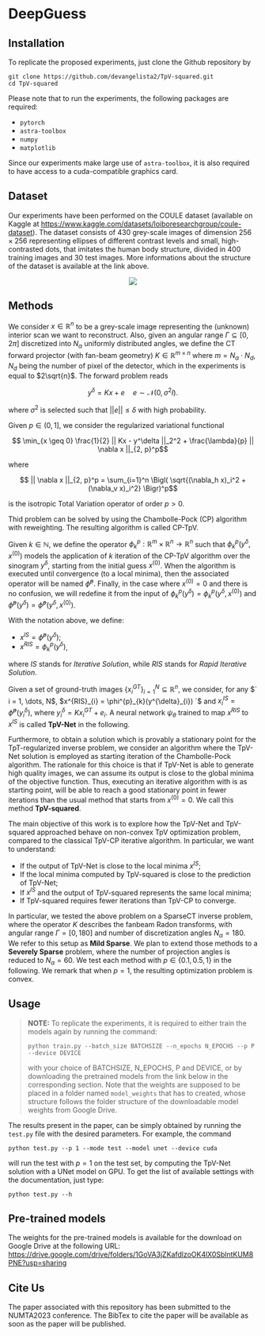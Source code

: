 # DeepGuess

## Installation
To replicate the proposed experiments, just clone the Github repository by

```
git clone https://github.com/devangelista2/TpV-squared.git
cd TpV-squared
```

Please note that to run the experiments, the following packages are required:
- `pytorch`
- `astra-toolbox`
- `numpy`
- `matplotlib`

Since our experiments make large use of `astra-toolbox`, it is also required to have access to a cuda-compatible graphics card. 

## Dataset
Our experiments have been performed on the COULE dataset (available on Kaggle at https://www.kaggle.com/datasets/loiboresearchgroup/coule-dataset). The dataset consists of 430 grey-scale images of dimension $256 \times 256$ representing ellipses of different contrast levels and small, high-contrasted dots, that imitates the human body structure, divided in 400 training images and 30 test images. More informations about the structure of the dataset is available at the link above.

<p align="center">
<img src="./data/COULE/test/gt/0.png">
</p>

## Methods
We consider $x \in \mathbb{R}^n$ to be a grey-scale image representing the (unknown) interior scan we want to reconstruct. Also, given an angular range $\Gamma \subseteq [0, 2\pi]$ discretized into $N_\alpha$ uniformly distributed angles, we define the CT forward projector (with fan-beam geometry) $K \in \mathbb{R}^{m \times n}$ where $m = N_\alpha \cdot N_d$, $N_d$ being the number of pixel of the detector, which in the experiments is equal to $2\sqrt{n}$. The forward problem reads

```math
y^\delta = Kx + e \quad e \sim \mathcal{N}(0,\sigma^2I).
```

where $\sigma^2$ is selected such that $||e|| \leq \delta$ with high probability. 

Given $p \in (0, 1]$, we consider the regularized variational functional

```math
    \min_{x \geq 0} \frac{1}{2} || Kx - y^\delta ||_2^2 + \frac{\lambda}{p} || \nabla x ||_{2, p}^p
```

where 

```math
    || \nabla x ||_{2, p}^p = \sum_{i=1}^n \Bigl( \sqrt{(\nabla_h x)_i^2 + (\nabla_v x)_i^2} \Bigr)^p
```

is the isotropic Total Variation operator of order $p>0$.

Thid problem can be solved by using the Chambolle-Pock (CP) algorithm with reweighting. The resulting algorithm is called CP-TpV.

Given $k \in \mathbb{N}$, we define the operator $\phi_k^p: \mathbb{R}^m \times \mathbb{R}^n \to \mathbb{R}^n$ such that $\phi_k^p(y^\delta, x^{(0)})$ models the application of $k$ iteration of the CP-TpV algorithm over the sinogram $y^\delta$, starting from the initial guess $x^{(0)}$. When the algorithm is executed until convergence (to a local minima), then the associated operator will be named $\hat{\phi}^p$. Finally, in the case where $x^{(0)} = 0$ and there is no confusion, we will redefine it from the input of $\phi_k^p(y^\delta) = \phi_k^p(y^\delta, x^{(0)})$ and $\hat{\phi}^p(y^\delta) = \hat{\phi}^p(y^\delta, x^{(0)})$. 

With the notation above, we define:

- $x^{IS} = \hat{\phi}^p(y^\delta)$;
- $x^{RIS} = \phi_k^p(y^\delta)$,

where *IS* stands for *Iterative Solution*, while *RIS* stands for *Rapid Iterative Solution*.

Given a set of ground-truth images $` \{ x^{GT}_{i} \}_{i=1}^N \subseteq \mathbb{R}^n `$, we consider, for any $` i = 1, \dots, N$, $x^{RIS}_{i} = \phi^{p}_{k}(y^{\delta}_{i}) `$ and $` x^{IS}_{i} = \hat{\phi}^p(y^{\delta}_{i}) `$, where $` y^{\delta}_{i} = Kx^{GT}_{i} + e_{i} `$. A neural network $\psi_{\theta}$ trained to map $x^{RIS}$ to $x^{IS}$ is called **TpV-Net** in the following.

Furthermore, to obtain a solution which is provably a stationary point for the TpT-regularized inverse problem, we consider an algorithm where the TpV-Net solution is employed as starting iteration of the Chambolle-Pock algorithm. The rationale for this choice is that if TpV-Net is able to generate high quality images, we can assume its output is close to the global minima of the objective function. Thus, executing an iterative algorithm with is as starting point, will be able to reach a good stationary point in fewer iterations than the usual method that starts from $x^{(0)} = 0$. We call this method **TpV-squared**.

The main objective of this work is to explore how the TpV-Net and TpV-squared approached behave on non-convex TpV optimization problem, compared to the classical TpV-CP iterative algorithm. In particular, we want to understand:

- If the output of TpV-Net is close to the local minima $x^{IS}$;
- If the local minima computed by TpV-squared is close to the prediction of TpV-Net;
- If $x^{IS}$ and the output of TpV-squared represents the same local minima;
- If TpV-squared requires fewer iterations than TpV-CP to converge.

In particular, we tested the above problem on a SparseCT inverse problem, where the operator $K$ describes the fanbeam Radon transforms, with angular range $\Gamma = [0, 180]$ and number of discretization angles $N_\alpha = 180$. We refer to this setup as **Mild Sparse**. We plan to extend those methods to a **Severely Sparse** problem, where the number of projection angles is reduced to $N_\alpha = 60$. We test each method with $p \in \{ 0.1, 0.5, 1 \}$ in the following. We remark that when $p=1$, the resulting optimization problem is convex.

## Usage

> **NOTE:** To replicate the experiments, it is required to either train the models again by running the command: 
> ```
> python train.py --batch_size BATCHSIZE --n_epochs N_EPOCHS --p P --device DEVICE
> ```
> with your choice of BATCHSIZE, N_EPOCHS, P and DEVICE, or by downloading the pretrained models from the link below in the corresponding section. Note that the weights are supposed to be placed in a folder named `model_weights` that has to created, whose structure follows the folder structure of the downloadable model weights from Google Drive. 

The results present in the paper, can be simply obtained by running the `test.py` file with the desired parameters. For example, the command

```
python test.py --p 1 --mode test --model unet --device cuda
```

will run the test with $p = 1$ on the test set, by computing the TpV-Net solution with a UNet model on GPU. To get the list of available settings with the documentation, just type:

```
python test.py --h
```

## Pre-trained models
The weights for the pre-trained models is available for the download on Google Drive at the following URL: https://drive.google.com/drive/folders/1GoVA3jZKafdlzoOK4lX0SblntKUM8PNE?usp=sharing

## Cite Us
The paper associated with this repository has been submitted to the NUMTA2023 conference. The BibTex to cite the paper will be available as soon as the paper will be published. 